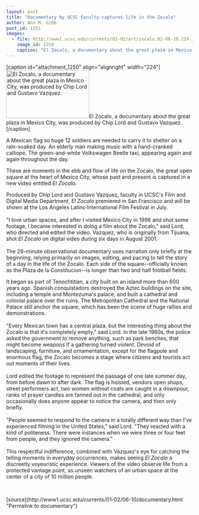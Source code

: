 ```yaml
---
layout: post
title: "Documentary by UCSC faculty captures life in the Zocalo"
author: Ann M. Gibb
post_id: 1251
images:
  - file: http://www1.ucsc.edu/currents/01-02/art/zocalo.02-06-10.224.jpg
    image_id: 1250
    caption: "El Zocalo, a documentary about the great plaza in Mexico City, was produced by Chip Lord and Gustavo Vazquez."
---
```


[caption id="attachment_1250" align="alignright" width="224"]<a href="http://localhost/mysite/wp-content/uploads/2002/06/zocalo.02-06-10.224.jpg"><img class="size-full wp-image-1250" src="http://localhost/mysite/wp-content/uploads/2002/06/zocalo.02-06-10.224.jpg" alt="El Zocalo, a documentary about the great plaza in Mexico City, was produced by Chip Lord and Gustavo Vazquez." width="224" height="130" /></a>El Zocalo, a documentary about the great plaza in Mexico City, was produced by Chip Lord and Gustavo Vazquez.[/caption]
<p>
  A Mexican flag so huge 12 soldiers are needed to carry it to shelter on a rain-soaked day. An elderly man making music with a hand-cranked calliope. The green-and-white Volkswagen Beetle taxi, appearing again and again throughout the day.
</p>These are moments in the ebb and flow of life on the Zocalo, the great open square at the heart of Mexico City, whose past and present is captured in a new video entitled <i>El Zocalo.</i>
<p>
  Produced by Chip Lord and Gustavo Vazquez, faculty in UCSC's Film and Digital Media Department, <i>El Zocalo</i> premiered in San Francisco and will be shown at the Los Angeles Latino International Film Festival in July.<br>
  <br>
  "I love urban spaces, and after I visited Mexico City in 1998 and shot some footage, I became interested in doing a film about the Zocalo," said Lord, who directed and edited the video. Vazquez, who is originally from Tijuana, shot <i>El Zocalo</i> on digital video during six days in August 2001.<br>
  <br>
  The 28-minute observational documentary uses narration only briefly at the beginning, relying primarily on images, editing, and pacing to tell the story of a day in the life of the Zocalo. Each side of the square--officially known as the Plaza de la Constitucion--is longer than two and half football fields.
</p>
<p>
  It began as part of Tenochtitlan, a city built on an island more than 600 years ago. Spanish conquistadors destroyed the Aztec buildings on the site, including a temple and Montezuma's palace, and built a cathedral and colonial palace over the ruins. The Metropolitan Cathedral and the National Palace still anchor the square, which has been the scene of huge rallies and demonstrations.<br>
  <br>
  "Every Mexican town has a central plaza, but the interesting thing about the Zocalo is that it's completely empty," said Lord. In the late 1960s, the police asked the government to remove anything, such as park benches, that might become weapons if a gathering turned violent. Devoid of landscaping, furniture, and ornamentation, except for the flagpole and enormous flag, the Zocalo becomes a stage where citizens and tourists act out moments of their lives.<br>
  <br>
  Lord edited the footage to represent the passage of one late summer day, from before dawn to after dark. The flag is hoisted, vendors open shops, street performers act, two women without coats are caught in a downpour, ranks of prayer candles are fanned out in the cathedral, and only occasionally does anyone appear to notice the camera, and then only briefly.<br>
  <br>
  "People seemed to respond to the camera in a totally different way than I've experienced filming in the United States," said Lord. "They reacted with a kind of politeness. There were instances when we were three or four feet from people, and they ignored the camera."<br>
  <br>
  This respectful indifference, combined with Vazquez's eye for catching the telling moments in everyday occurrences, makes seeing <i>El Zocalo</i> a discreetly voyeuristic experience. Viewers of the video observe life from a protected vantage point, as unseen watchers of an urban space at the center of a city of 10 million people.
</p>
<p>
  <br>

</p>
<p>

</p>
[source](http://www1.ucsc.edu/currents/01-02/06-10/documentary.html "Permalink to documentary")
